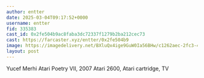 ```yaml
---
author: entter
date: 2025-03-04T09:17:52+0000
username: entter
fid: 335383
cast_id: 0x2fe504b9ac8faba3dc72337f1279b2ba212cec73
cast: https://farcaster.xyz/entter/0x2fe504b9
image: https://imagedelivery.net/BXluQx4ige9GuW0Ia56BHw/c1262aec-2fc3-406b-beed-4e0d4eba0800/original
layout: post
---
```


Yucef Merhi
Atari Poetry VII, 2007
Atari 2600, Atari cartridge, TV

<img src='https://imagedelivery.net/BXluQx4ige9GuW0Ia56BHw/c1262aec-2fc3-406b-beed-4e0d4eba0800/original' alt='' referrerpolicy='no-referrer'/>
